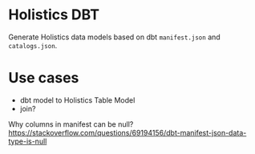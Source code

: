 # Holistics DBT

Generate Holistics data models based on dbt `manifest.json` and `catalogs.json`.


# Use cases

- dbt model to Holistics Table Model
- join?


Why columns in manifest can be null?
https://stackoverflow.com/questions/69194156/dbt-manifest-json-data-type-is-null

